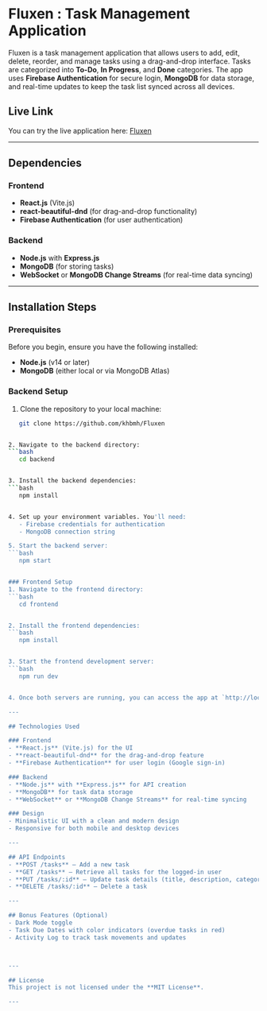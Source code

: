 
# Fluxen : Task Management Application

Fluxen is a task management application that allows users to add, edit, delete, reorder, and manage tasks using a drag-and-drop interface. Tasks are categorized into **To-Do**, **In Progress**, and **Done** categories. The app uses **Firebase Authentication** for secure login, **MongoDB** for data storage, and real-time updates to keep the task list synced across all devices.

## Live Link

You can try the live application here: [Fluxen](https://fluxen.netlify.app/)

---

## Dependencies

### Frontend
- **React.js** (Vite.js)
- **react-beautiful-dnd** (for drag-and-drop functionality)
- **Firebase Authentication** (for user authentication)

### Backend
- **Node.js** with **Express.js**
- **MongoDB** (for storing tasks)
- **WebSocket** or **MongoDB Change Streams** (for real-time data syncing)

---

## Installation Steps

### Prerequisites
Before you begin, ensure you have the following installed:
- **Node.js** (v14 or later)
- **MongoDB** (either local or via MongoDB Atlas)

### Backend Setup
1. Clone the repository to your local machine:
```bash
   git clone https://github.com/khbmh/Fluxen


2. Navigate to the backend directory:
```bash
   cd backend


3. Install the backend dependencies:
```bash
   npm install


4. Set up your environment variables. You'll need:
   - Firebase credentials for authentication
   - MongoDB connection string

5. Start the backend server:
```bash
   npm start


### Frontend Setup
1. Navigate to the frontend directory:
```bash
   cd frontend


2. Install the frontend dependencies:
```bash
   npm install


3. Start the frontend development server:
```bash
   npm run dev


4. Once both servers are running, you can access the app at `http://localhost:3000` on your browser.

---

## Technologies Used

### Frontend
- **React.js** (Vite.js) for the UI
- **react-beautiful-dnd** for the drag-and-drop feature
- **Firebase Authentication** for user login (Google sign-in)

### Backend
- **Node.js** with **Express.js** for API creation
- **MongoDB** for task data storage
- **WebSocket** or **MongoDB Change Streams** for real-time syncing

### Design
- Minimalistic UI with a clean and modern design
- Responsive for both mobile and desktop devices

---

## API Endpoints
- **POST /tasks** – Add a new task
- **GET /tasks** – Retrieve all tasks for the logged-in user
- **PUT /tasks/:id** – Update task details (title, description, category)
- **DELETE /tasks/:id** – Delete a task

---

## Bonus Features (Optional)
- Dark Mode toggle
- Task Due Dates with color indicators (overdue tasks in red)
- Activity Log to track task movements and updates



---

## License
This project is not licensed under the **MIT License**.

---


